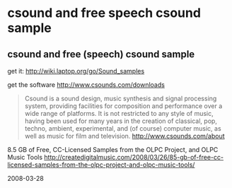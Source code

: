 # csound and free speech csound sample

## csound and free (speech) csound sample


get it: http://wiki.laptop.org/go/Sound_samples

get the software
http://www.csounds.com/downloads

> Csound is a sound design, music synthesis and signal processing system, providing facilities for composition and performance over a wide range of platforms. It is not restricted to any style of music, having been used for many years in the creation of classical, pop, techno, ambient, experimental, and (of course) computer music, as well as music for film and television.
> http://www.csounds.com/about

8.5 GB of Free, CC-Licensed Samples from the OLPC Project, and OLPC Music Tools
http://createdigitalmusic.com/2008/03/26/85-gb-of-free-cc-licensed-samples-from-the-olpc-project-and-olpc-music-tools/




2008-03-28